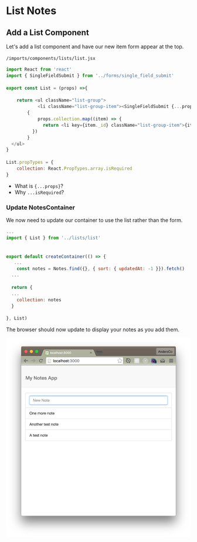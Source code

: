 # List Notes

## Add a List Component
Let's add a list component and have our new item form appear at the top.

``` /imports/components/lists/list.jsx ```

```js
import React from 'react'
import { SingleFieldSubmit } from '../forms/single_field_submit'

export const List = (props) =>{

	return <ul className="list-group">
    	    <li className="list-group-item"><SingleFieldSubmit {...props} /></li>
	    { 
	    	props.collection.map((item) => {
	 	      return <li key={item._id} className="list-group-item">{item.content}</li>
	      })
	    }
  </ul>
}

List.propTypes = {
	collection: React.PropTypes.array.isRequired
}
```

 - What is ``` {...props} ```?
 - Why ``` ...isRequired ```?

### Update NotesContainer

We now need to update our container to use the list rather than the form.

```js
...
import { List } from '../lists/list'


export default createContainer(() => {
   ...
	const notes = Notes.find({}, { sort: { updatedAt: -1 }}).fetch()	
  ...
  
  return {
  ...
    collection: notes
  }

}, List)

```

The browser should now update to display your notes as you add them.


![Adding notes to the list](images/add-notes-to-list.png)


